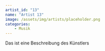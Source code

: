 ```yaml
---
artist_id: "13"
name: "Artist 13"
image: /assets/img/artists/placeholder.png
categories:
    - Musik
---
```

Das ist eine Beschreibung des Künstlers
